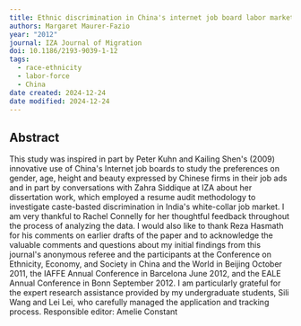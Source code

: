 ```yaml
---
title: Ethnic discrimination in China's internet job board labor market
authors: Margaret Maurer-Fazio
year: "2012"
journal: IZA Journal of Migration
doi: 10.1186/2193-9039-1-12
tags:
  - race-ethnicity
  - labor-force
  - China
date created: 2024-12-24
date modified: 2024-12-24
---
```


## Abstract

This study was inspired in part by Peter Kuhn and Kailing Shen's (2009) innovative use of China's Internet job boards to study the preferences on gender, age, height and beauty expressed by Chinese firms in their job ads and in part by conversations with Zahra Siddique at IZA about her dissertation work, which employed a resume audit methodology to investigate caste-basted discrimination in India's white-collar job market. I am very thankful to Rachel Connelly for her thoughtful feedback throughout the process of analyzing the data. I would also like to thank Reza Hasmath for his comments on earlier drafts of the paper and to acknowledge the valuable comments and questions about my initial findings from this journal's anonymous referee and the participants at the Conference on Ethnicity, Economy, and Society in China and the World in Beijing October 2011, the IAFFE Annual Conference in Barcelona June 2012, and the EALE Annual Conference in Bonn September 2012. I am particularly grateful for the expert research assistance provided by my undergraduate students, Sili Wang and Lei Lei, who carefully managed the application and tracking process. Responsible editor: Amelie Constant
